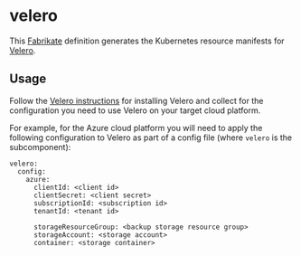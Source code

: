 # velero

This [Fabrikate](https://github.com/microsoft/fabrikate) definition generates the Kubernetes resource manifests for [Velero](https://github.com/heptio/velero).  

## Usage

Follow the [Velero instructions](https://heptio.github.io/velero/v0.11.0/install-overview) for installing Velero and collect for the configuration you need to use Velero on your target cloud platform.

For example, for the Azure cloud platform you will need to apply the following configuration to Velero as part of a config file (where `velero` is the subcomponent):

```
velero:
  config:
    azure:
      clientId: <client id>
      clientSecret: <client secret>
      subscriptionId: <subscription id>
      tenantId: <tenant id>

      storageResourceGroup: <backup storage resource group>
      storageAccount: <storage account>
      container: <storage container>
```
